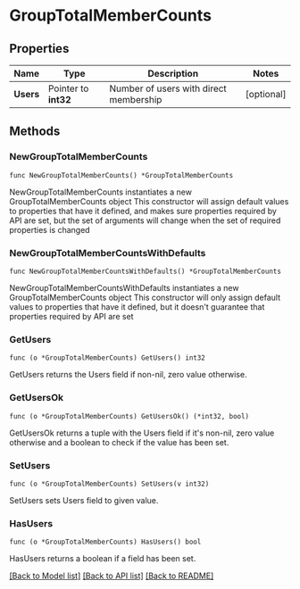 # GroupTotalMemberCounts

## Properties

Name | Type | Description | Notes
------------ | ------------- | ------------- | -------------
**Users** | Pointer to **int32** | Number of users with direct membership | [optional] 

## Methods

### NewGroupTotalMemberCounts

`func NewGroupTotalMemberCounts() *GroupTotalMemberCounts`

NewGroupTotalMemberCounts instantiates a new GroupTotalMemberCounts object
This constructor will assign default values to properties that have it defined,
and makes sure properties required by API are set, but the set of arguments
will change when the set of required properties is changed

### NewGroupTotalMemberCountsWithDefaults

`func NewGroupTotalMemberCountsWithDefaults() *GroupTotalMemberCounts`

NewGroupTotalMemberCountsWithDefaults instantiates a new GroupTotalMemberCounts object
This constructor will only assign default values to properties that have it defined,
but it doesn't guarantee that properties required by API are set

### GetUsers

`func (o *GroupTotalMemberCounts) GetUsers() int32`

GetUsers returns the Users field if non-nil, zero value otherwise.

### GetUsersOk

`func (o *GroupTotalMemberCounts) GetUsersOk() (*int32, bool)`

GetUsersOk returns a tuple with the Users field if it's non-nil, zero value otherwise
and a boolean to check if the value has been set.

### SetUsers

`func (o *GroupTotalMemberCounts) SetUsers(v int32)`

SetUsers sets Users field to given value.

### HasUsers

`func (o *GroupTotalMemberCounts) HasUsers() bool`

HasUsers returns a boolean if a field has been set.


[[Back to Model list]](../README.md#documentation-for-models) [[Back to API list]](../README.md#documentation-for-api-endpoints) [[Back to README]](../README.md)


